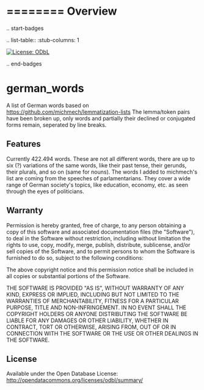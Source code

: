 ========
Overview
========

.. start-badges

.. list-table::
    :stub-columns: 1

[![License: ODbL](https://img.shields.io/badge/License-ODbL-brightgreen.svg)](https://opendatacommons.org/licenses/odbl/)

.. end-badges



german_words
============

A list of German words based on https://github.com/michmech/lemmatization-lists
The lemma/token pairs have been broken up, only words and partially their declined
or conjugated forms remain, seperated by line breaks.


Features
--------

Currently 422.494 words. These are not all different words, there are up to six (?)
variations of the same words, like their past tense, their gerunds, their plurals,
and so on (same for nouns).
The words I added to michmech's list are coming from the speeches of parlamentarians.
They cover a wide range of German society's topics, like education, economy, etc. as
seen through the eyes of politicians.


Warranty
--------

Permission is hereby granted, free of charge, to any person obtaining a copy
of this software and associated documentation files (the "Software"), to deal
in the Software without restriction, including without limitation the rights
to use, copy, modify, merge, publish, distribute, sublicense, and/or sell
copies of the Software, and to permit persons to whom the Software is
furnished to do so, subject to the following conditions:

The above copyright notice and this permission notice shall be included in all
copies or substantial portions of the Software.

THE SOFTWARE IS PROVIDED "AS IS", WITHOUT WARRANTY OF ANY KIND, EXPRESS OR
IMPLIED, INCLUDING BUT NOT LIMITED TO THE WARRANTIES OF MERCHANTABILITY,
FITNESS FOR A PARTICULAR PURPOSE, TITLE AND NON-INFRINGEMENT. IN NO EVENT SHALL
THE COPYRIGHT HOLDERS OR ANYONE DISTRIBUTING THE SOFTWARE BE LIABLE FOR ANY
DAMAGES OR OTHER LIABILITY, WHETHER IN CONTRACT, TORT OR OTHERWISE, ARISING
FROM, OUT OF OR IN CONNECTION WITH THE SOFTWARE OR THE USE OR OTHER DEALINGS
IN THE SOFTWARE.


License
-------

Available under the Open Database License:
http://opendatacommons.org/licenses/odbl/summary/
